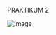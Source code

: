 PRAKTIKUM 2

![image](https://github.com/natasyanvitaa/Natasya-Novitasari/assets/160209181/377399cf-72ef-41a6-88bf-179881f26a24)
